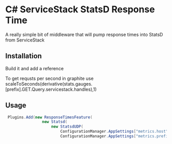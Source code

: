 C# ServiceStack StatsD Response Time
================

A really simple bit of middleware that will pump response times into StatsD from ServiceStack


Installation
------------

Build it and add a reference 

To get requsts per second in graphite use scaleToSeconds(derivative(stats.gauges.[prefix].GET.Query.servicestack.handles),1)

Usage
------
```csharp
 Plugins.Add(new ResponseTimesFeature(
                new Statsd(
                    new StatsdUDP(
                        ConfigurationManager.AppSettings["metrics.host"], 8125),
                        ConfigurationManager.AppSettings["metrics.prefix"])));
```

